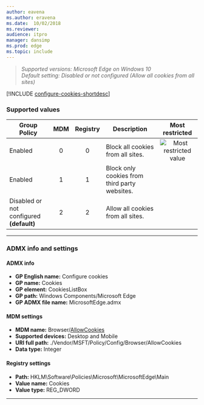 ```yaml
---
author: eavena
ms.author: eravena
ms.date:  10/02/2018
ms.reviewer:
audience: itpro
manager: dansimp
ms.prod: edge
ms.topic: include
---
```


<!-- ## Configure cookies -->
>*Supported versions: Microsoft Edge on Windows 10*<br>
>*Default setting: Disabled or not configured (Allow all cookies from all sites)*

[!INCLUDE [configure-cookies-shortdesc](../shortdesc/configure-cookies-shortdesc.md)]

### Supported values

|                Group Policy                 | MDM | Registry |                  Description                  |                 Most restricted                  |
|---------------------------------------------|:---:|:--------:|-----------------------------------------------|:------------------------------------------------:|
|                   Enabled                   |  0  |    0     |       Block all cookies from all sites.       | ![Most restricted value](../images/check-gn.png) |
|                   Enabled                   |  1  |    1     | Block only cookies from third party websites. |                                                  |
| Disabled or not configured<br>**(default)** |  2  |    2     |       Allow all cookies from all sites.       |                                                  |

---

### ADMX info and settings
#### ADMX info
- **GP English name:** Configure cookies
- **GP name:** Cookies
- **GP element:** CookiesListBox
- **GP path:** Windows Components/Microsoft Edge
- **GP ADMX file name:** MicrosoftEdge.admx

#### MDM settings
- **MDM name:** Browser/[AllowCookies](https://docs.microsoft.com/windows/client-management/mdm/policy-csp-browser\#browser-allowcookies)
- **Supported devices:** Desktop and Mobile
- **URI full path:** ./Vendor/MSFT/Policy/Config/Browser/AllowCookies
- **Data type:** Integer

#### Registry settings
- **Path:** HKLM\\Software\\Policies\\Microsoft\\MicrosoftEdge\\Main
- **Value name:** Cookies
- **Value type:** REG_DWORD

<hr>
